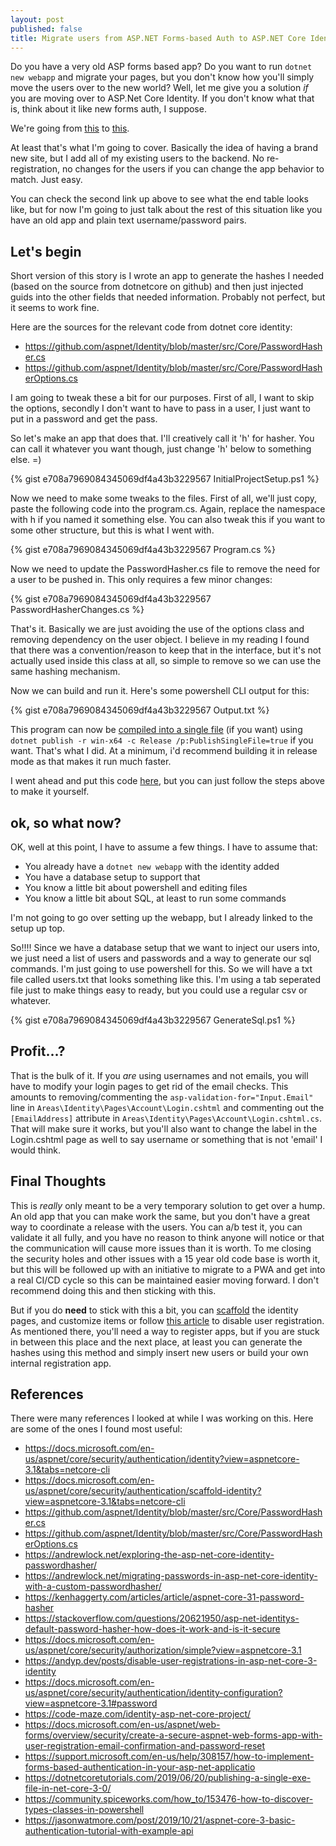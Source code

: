 ```yaml
---
layout: post
published: false
title: Migrate users from ASP.NET Forms-based Auth to ASP.NET Core Identity
---
```

Do you have a very old ASP forms based app? Do you want to run `dotnet new webapp` and migrate your pages, but you don't know how you'll simply move the users over to the new world? Well, let me give you a solution *if* you are moving over to ASP.Net Core Identity. If you don't know what that is, think about it like new forms auth, I suppose.

We're going from [this](https://support.microsoft.com/en-us/help/308157/how-to-implement-forms-based-authentication-in-your-asp-net-applicatio) to [this](https://docs.microsoft.com/en-us/aspnet/core/security/authentication/identity?view=aspnetcore-3.1&tabs=netcore-cli).

At least that's what I'm going to cover. Basically the idea of having a brand new site, but I add all of my existing users to the backend. No re-registration, no changes for the users if you can change the app behavior to match. Just easy.

You can check the second link up above to see what the end table looks like, but for now I'm going to just talk about the rest of this situation like you have an old app and plain text username/password pairs.

## Let's begin

Short version of this story is I wrote an app to generate the hashes I needed (based on the source from dotnetcore on github) and then just injected guids into the other fields that needed information. Probably not perfect, but it seems to work fine.

Here are the sources for the relevant code from dotnet core identity:
- https://github.com/aspnet/Identity/blob/master/src/Core/PasswordHasher.cs
- https://github.com/aspnet/Identity/blob/master/src/Core/PasswordHasherOptions.cs

I am going to tweak these a bit for our purposes. First of all, I want to skip the options, secondly I don't want to have to pass in a user, I just want to put in a password and get the pass.

So let's make an app that does that. I'll creatively call it 'h' for hasher. You can call it whatever you want though, just change 'h' below to something else. =)

{% gist e708a7969084345069df4a43b3229567 InitialProjectSetup.ps1 %}

Now we need to make some tweaks to the files. First of all, we'll just copy, paste the following code into the program.cs. Again, replace the namespace with h if you named it something else. You can also tweak this if you want to some other structure, but this is what I went with.

{% gist e708a7969084345069df4a43b3229567 Program.cs %}

Now we need to update the PasswordHasher.cs file to remove the need for a user to be pushed in. This only requires a few minor changes:

{% gist e708a7969084345069df4a43b3229567 PasswordHasherChanges.cs %}

That's it. Basically we are just avoiding the use of the options class and removing dependency on the user object. I believe in my reading I found that there was a convention/reason to keep that in the interface, but it's not actually used inside this class at all, so simple to remove so we can use the same hashing mechanism.

Now we can build and run it. Here's some powershell CLI output for this:

{% gist e708a7969084345069df4a43b3229567 Output.txt %}

This program can now be [compiled into a single file](https://dotnetcoretutorials.com/2019/06/20/publishing-a-single-exe-file-in-net-core-3-0/) (if you want) using `dotnet publish -r win-x64 -c Release /p:PublishSingleFile=true` if you want. That's what I did. At a minimum, i'd recommend building it in release mode as that makes it run much faster.

I went ahead and put this code [here](https://github.com/royashbrook/CLI-PasswordHasher), but you can just follow the steps above to make it yourself.

## ok, so what now?

OK, well at this point, I have to assume a few things. I have to assume that:
- You already have a `dotnet new webapp` with the identity added
- You have a database setup to support that
- You know a little bit about powershell and editing files
- You know a little bit about SQL, at least to run some commands

I'm not going to go over setting up the webapp, but I already linked to the setup up top.

So!!!! Since we have a database setup that we want to inject our users into, we just need a list of users and passwords and a way to generate our sql commands. I'm just going to use powershell for this. So we will have a txt file called users.txt that looks something like this. I'm using a tab seperated file just to make things easy to ready, but you could use a regular csv or whatever.

 
{% gist e708a7969084345069df4a43b3229567 GenerateSql.ps1 %}


## Profit...?

That is the bulk of it. If you *are* using usernames and not emails, you will have to modify your login pages to get rid of the email checks. This amounts to removing/commenting the `asp-validation-for="Input.Email"` line in `Areas\Identity\Pages\Account\Login.cshtml` and commenting out the `[EmailAddress]` attribute in `Areas\Identity\Pages\Account\Login.cshtml.cs`. That will make sure it works, but you'll also want to change the label in the Login.cshtml page as well to say username or something that is not 'email' I would think.


## Final Thoughts

This is *really* only meant to be a very temporary solution to get over a hump. An old app that you can make work the same, but you don't have a great way to coordinate a release with the users. You can a/b test it, you can validate it all fully, and you have no reason to think anyone will notice or that the communication will cause more issues than it is worth. To me closing the security holes and other issues with a 15 year old code base is worth it, but this will be followed up with an initiative to migrate to a PWA and get into a real CI/CD cycle so this can be maintained easier moving forward. I don't recommend doing this and then sticking with this.

But if you do **need** to stick with this a bit, you can [scaffold](https://docs.microsoft.com/en-us/aspnet/core/security/authentication/scaffold-identity?view=aspnetcore-3.1&tabs=netcore-cli) the identity pages, and customize items or follow [this article](https://andyp.dev/posts/disable-user-registrations-in-asp-net-core-3-identity) to disable user registration. As mentioned there, you'll need a way to register apps, but if you are stuck in between this place and the next place, at least you can generate the hashes using this method and simply insert new users or build your own internal registration app.

## References

There were many references I looked at while I was working on this. Here are some of the ones I found most useful:
- https://docs.microsoft.com/en-us/aspnet/core/security/authentication/identity?view=aspnetcore-3.1&tabs=netcore-cli
- https://docs.microsoft.com/en-us/aspnet/core/security/authentication/scaffold-identity?view=aspnetcore-3.1&tabs=netcore-cli
- https://github.com/aspnet/Identity/blob/master/src/Core/PasswordHasher.cs
- https://github.com/aspnet/Identity/blob/master/src/Core/PasswordHasherOptions.cs
- https://andrewlock.net/exploring-the-asp-net-core-identity-passwordhasher/
- https://andrewlock.net/migrating-passwords-in-asp-net-core-identity-with-a-custom-passwordhasher/
- https://kenhaggerty.com/articles/article/aspnet-core-31-password-hasher
- https://stackoverflow.com/questions/20621950/asp-net-identitys-default-password-hasher-how-does-it-work-and-is-it-secure
- https://docs.microsoft.com/en-us/aspnet/core/security/authorization/simple?view=aspnetcore-3.1
- https://andyp.dev/posts/disable-user-registrations-in-asp-net-core-3-identity
- https://docs.microsoft.com/en-us/aspnet/core/security/authentication/identity-configuration?view=aspnetcore-3.1#password
- https://code-maze.com/identity-asp-net-core-project/
- https://docs.microsoft.com/en-us/aspnet/web-forms/overview/security/create-a-secure-aspnet-web-forms-app-with-user-registration-email-confirmation-and-password-reset
- https://support.microsoft.com/en-us/help/308157/how-to-implement-forms-based-authentication-in-your-asp-net-applicatio
- https://dotnetcoretutorials.com/2019/06/20/publishing-a-single-exe-file-in-net-core-3-0/
- https://community.spiceworks.com/how_to/153476-how-to-discover-types-classes-in-powershell
- https://jasonwatmore.com/post/2019/10/21/aspnet-core-3-basic-authentication-tutorial-with-example-api
